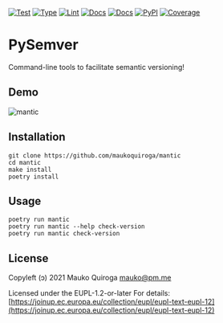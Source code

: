 [![Test](https://github.com/maukoquiroga/mantic/workflows/test/badge.svg)](https://github.com/maukoquiroga/mantic/actions?workflow=test)
[![Type](https://github.com/maukoquiroga/mantic/workflows/type/badge.svg)](https://github.com/maukoquiroga/mantic/actions?workflow=type)
[![Lint](https://github.com/maukoquiroga/mantic/workflows/lint/badge.svg)](https://github.com/maukoquiroga/mantic/actions?workflow=lint)
[![Docs](https://github.com/maukoquiroga/mantic/workflows/docs/badge.svg)](https://github.com/maukoquiroga/mantic/actions?workflow=docs)
[![Docs](https://readthedocs.org/projects/mantic/badge/)](https://mantic.readthedocs.io/)
[![PyPI](https://img.shields.io/pypi/v/mantic.svg)](https://pypi.org/project/mantic/)
[![Coverage](https://codecov.io/gh/maukoquiroga/mantic/branch/master/graph/badge.svg)](https://codecov.io/gh/maukoquiroga/mantic)

# PySemver

Command-line tools to facilitate semantic versioning!

## Demo

![mantic](https://user-images.githubusercontent.com/329236/137640522-1673fc7e-8d88-4418-b10a-29e1e4a1408a.gif)

## Installation

```
git clone https://github.com/maukoquiroga/mantic
cd mantic
make install
poetry install
```

## Usage

```
poetry run mantic
poetry run mantic --help check-version
poetry run mantic check-version
```

## License

Copyleft (ɔ) 2021 Mauko Quiroga <mauko@pm.me>

Licensed under the EUPL-1.2-or-later
For details: [https://joinup.ec.europa.eu/collection/eupl/eupl-text-eupl-12](https://joinup.ec.europa.eu/collection/eupl/eupl-text-eupl-12)
